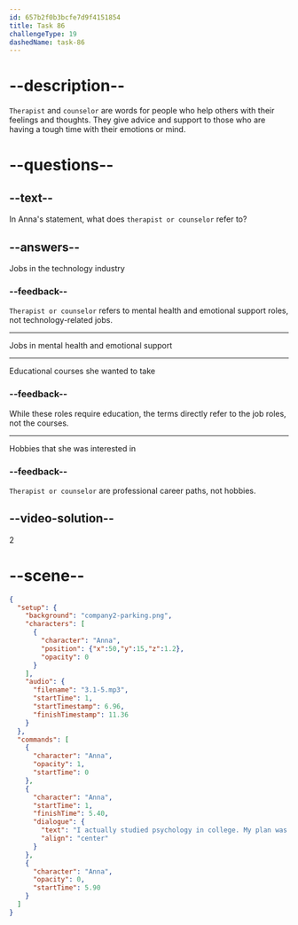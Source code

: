 ```yaml
---
id: 657b2f0b3bcfe7d9f4151854
title: Task 86
challengeType: 19
dashedName: task-86
---
```


<!-- (Audio) Anna: I actually studied psychology in college. My plan was to become a therapist or counselor. -->

# --description--

`Therapist` and `counselor` are words for people who help others with their feelings and thoughts. They give advice and support to those who are having a tough time with their emotions or mind.

# --questions--

## --text--

In Anna's statement, what does `therapist or counselor` refer to?

## --answers--

Jobs in the technology industry

### --feedback--

`Therapist or counselor` refers to mental health and emotional support roles, not technology-related jobs.

---

Jobs in mental health and emotional support

---

Educational courses she wanted to take

### --feedback--

While these roles require education, the terms directly refer to the job roles, not the courses.

---

Hobbies that she was interested in

### --feedback--

`Therapist or counselor` are professional career paths, not hobbies.

## --video-solution--

2

# --scene--

```json
{
  "setup": {
    "background": "company2-parking.png",
    "characters": [
      {
        "character": "Anna",
        "position": {"x":50,"y":15,"z":1.2},
        "opacity": 0
      }
    ],
    "audio": {
      "filename": "3.1-5.mp3",
      "startTime": 1,
      "startTimestamp": 6.96,
      "finishTimestamp": 11.36
    }
  },
  "commands": [
    {
      "character": "Anna",
      "opacity": 1,
      "startTime": 0
    },
    {
      "character": "Anna",
      "startTime": 1,
      "finishTime": 5.40,
      "dialogue": {
        "text": "I actually studied psychology in college. My plan was to become a therapist or counselor",
        "align": "center"
      }
    },
    {
      "character": "Anna",
      "opacity": 0,
      "startTime": 5.90
    }
  ]
}
```
